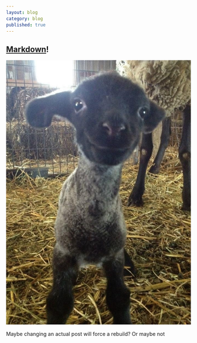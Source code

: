 ```yaml
---
layout: blog
category: blog
published: true
---
```


## [Markdown](http://daringfireball.net/projects/markdown/)!

![Sheeps!](/media/4BPDhRM.jpg)

Maybe changing an actual post will force a rebuild?
Or maybe not
